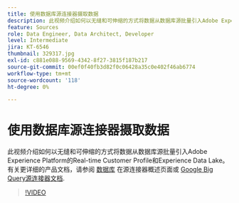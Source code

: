 ```yaml
---
title: 使用数据库源连接器摄取数据
description: 此视频介绍如何以无缝和可伸缩的方式将数据从数据库源批量引入Adobe Experience Platform的Real-time Customer Profile和Experience Data Lake。
feature: Sources
role: Data Engineer, Data Architect, Developer
level: Intermediate
jira: KT-6546
thumbnail: 329317.jpg
exl-id: c881e088-9569-4342-8f27-3815f187b217
source-git-commit: 00ef0f40fb3d82f0c06428a35c0e402f46ab6774
workflow-type: tm+mt
source-wordcount: '118'
ht-degree: 0%

---
```


# 使用数据库源连接器摄取数据

此视频介绍如何以无缝和可伸缩的方式将数据从数据库源批量引入Adobe Experience Platform的Real-time Customer Profile和Experience Data Lake。 有关更详细的产品文档，请参阅 [数据库](https://experienceleague.adobe.com/docs/experience-platform/sources/home.html?lang=en#database) 在源连接器概述页面或 [Google Big Query源连接器文档](https://experienceleague.adobe.com/docs/experience-platform/sources/ui-tutorials/create/databases/bigquery.html).

>[!VIDEO](https://video.tv.adobe.com/v/329317?learn=on)
